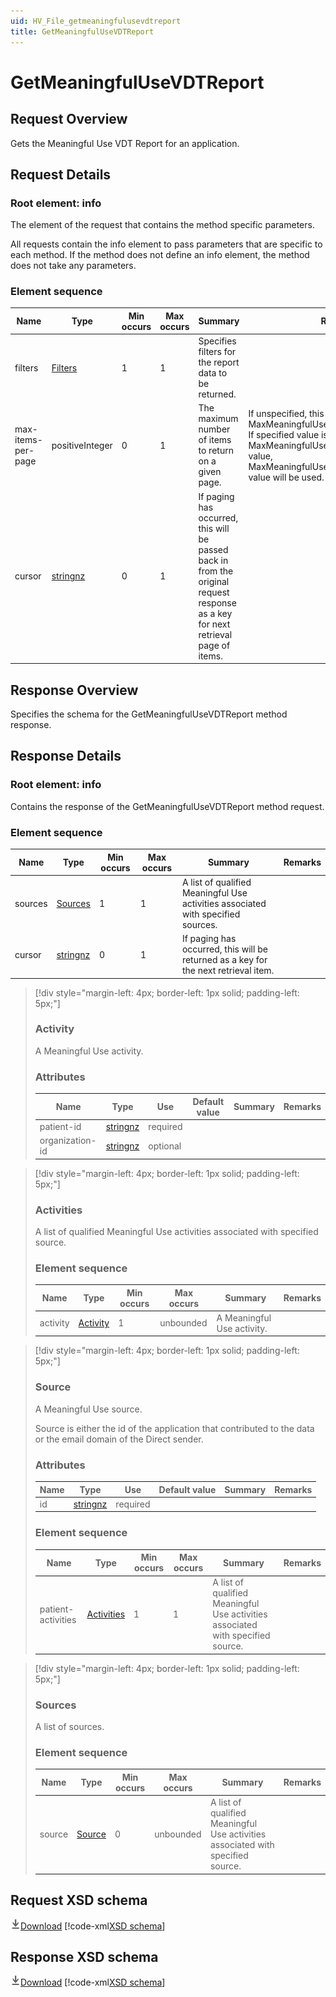 ```yaml
---
uid: HV_File_getmeaningfulusevdtreport
title: GetMeaningfulUseVDTReport
---
```


# GetMeaningfulUseVDTReport

## Request Overview

Gets the Meaningful Use VDT Report for an application.

## Request Details

<a name='info'></a>

### Root element: info

The element of the request that contains the method specific parameters.

All requests contain the info element to pass parameters that are specific to each method. If the method does not define an info element, the method does not take any parameters.

### Element sequence

Name|Type|Min occurs|Max occurs|Summary|Remarks
---|---|---|---|---|---
filters|[Filters](xref:HV_File_meaningful-use#Filters)|1|1|Specifies filters for the report data to be returned.|
max-items-per-page|positiveInteger|0|1|The maximum number of items to return on a given page.|If unspecified, this value will default to MaxMeaningfulUseReportItemsPerRetrieval. If specified value is larger than the MaxMeaningfulUseReportItemsPerRetrieval value, MaxMeaningfulUseReportItemsPerRetrieval value will be used.
cursor|[stringnz](xref:HV_File_types#stringnz)|0|1|If paging has occurred, this will be passed back in from the original request response as a key for next retrieval page of items.|

## Response Overview

Specifies the schema for the GetMeaningfulUseVDTReport method response.

## Response Details

<a name='info'></a>

### Root element: info

Contains the response of the GetMeaningfulUseVDTReport method request.

### Element sequence

Name|Type|Min occurs|Max occurs|Summary|Remarks
---|---|---|---|---|---
sources|[Sources](#Sources)|1|1|A list of qualified Meaningful Use activities associated with specified sources.|
cursor|[stringnz](xref:HV_File_types#stringnz)|0|1|If paging has occurred, this will be returned as a key for the next retrieval item.|

>[!div style="margin-left: 4px; border-left: 1px solid; padding-left: 5px;"]
>
> <a name='Activity'></a>
>
> ### Activity
>
> A Meaningful Use activity.
>
> ### Attributes
>
> Name|Type|Use|Default value|Summary|Remarks
> ---|---|---|---|---|---
> patient-id|[stringnz](xref:HV_File_types#stringnz)|required|||
> organization-id|[stringnz](xref:HV_File_types#stringnz)|optional|||
>
>

>[!div style="margin-left: 4px; border-left: 1px solid; padding-left: 5px;"]
>
> <a name='Activities'></a>
>
> ### Activities
>
> A list of qualified Meaningful Use activities associated with specified source.
>
> ### Element sequence
>
> Name|Type|Min occurs|Max occurs|Summary|Remarks
> ---|---|---|---|---|---
> activity|[Activity](#Activity)|1|unbounded|A Meaningful Use activity.|
>
>

>[!div style="margin-left: 4px; border-left: 1px solid; padding-left: 5px;"]
>
> <a name='Source'></a>
>
> ### Source
>
> A Meaningful Use source.
>
> Source is either the id of the application that contributed to the data or the email domain of the Direct sender.
>
> ### Attributes
>
> Name|Type|Use|Default value|Summary|Remarks
> ---|---|---|---|---|---
> id|[stringnz](xref:HV_File_types#stringnz)|required|||
>
> ### Element sequence
>
> Name|Type|Min occurs|Max occurs|Summary|Remarks
> ---|---|---|---|---|---
> patient-activities|[Activities](#Activities)|1|1|A list of qualified Meaningful Use activities associated with specified source.|
>
>

>[!div style="margin-left: 4px; border-left: 1px solid; padding-left: 5px;"]
>
> <a name='Sources'></a>
>
> ### Sources
>
> A list of sources.
>
> ### Element sequence
>
> Name|Type|Min occurs|Max occurs|Summary|Remarks
> ---|---|---|---|---|---
> source|[Source](#Source)|0|unbounded|A list of qualified Meaningful Use activities associated with specified source.|
>
>

## Request XSD schema
[![Download](/healthvault/images/download.png)Download](../xsd/method-getmeaningfulusevdtreport.xsd)
[!code-xml[XSD schema](../xsd/method-getmeaningfulusevdtreport.xsd)]

## Response XSD schema
[![Download](/healthvault/images/download.png)Download](../xsd/response-getmeaningfulusevdtreport.xsd)
[!code-xml[XSD schema](../xsd/response-getmeaningfulusevdtreport.xsd)]
